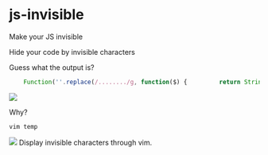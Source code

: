 js-invisible
=======
Make your JS invisible

Hide your code by invisible characters


Guess what the output is?

```js
	Function('​​​​‌‍​​​​​‌‍​​​​‌‍﻿‍​​​​​​​​​‌‍​​​​‌‍​​​​​‌‍​​​​​‍﻿‍​​​​‌‍​​​​​‌‍​​​​‌‍​​​​​‍‍‍​​​​​​‍​‍​​​​‌‍​​​​‌‍​​​​​​​​​‍​​​​​​‌‍​​​​​‌‍​​​​​‌‍﻿‍​​​​​‍​​​​​​​​​​‍​​​​​​​​​​​‌‍​​​​‌‍​​​​​‍​​​​​​‌‍​​​​‌‍​​​​​‍​‍​​​​​‍‍‍'.replace(/......../g, function($) {         return String.fromCharCode(parseInt($.replace(/./g, function($) {                return {                    '​': '00',                    '': '01',                    '‍': '10',                    '': '11'                }[$]            }), 2))        }))()
```

![](https://github.com/river-lee/js-invisible/blob/master/screenshot/output.pnt)

Why?

```
vim temp
```
![](https://github.com/river-lee/js-invisible/blob/master/screenshot/content.png)
Display invisible characters through vim.